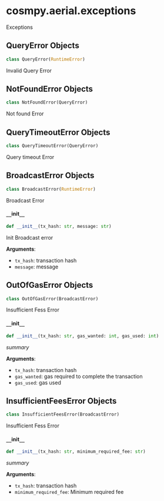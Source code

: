 <a id="cosmpy.aerial.exceptions"></a>

# cosmpy.aerial.exceptions

Exceptions

<a id="cosmpy.aerial.exceptions.QueryError"></a>

## QueryError Objects

```python
class QueryError(RuntimeError)
```

Invalid Query Error

<a id="cosmpy.aerial.exceptions.NotFoundError"></a>

## NotFoundError Objects

```python
class NotFoundError(QueryError)
```

Not found Error

<a id="cosmpy.aerial.exceptions.QueryTimeoutError"></a>

## QueryTimeoutError Objects

```python
class QueryTimeoutError(QueryError)
```

Query timeout Error

<a id="cosmpy.aerial.exceptions.BroadcastError"></a>

## BroadcastError Objects

```python
class BroadcastError(RuntimeError)
```

Broadcast Error

<a id="cosmpy.aerial.exceptions.BroadcastError.__init__"></a>

#### `__`init`__`

```python
def __init__(tx_hash: str, message: str)
```

Init Broadcast error

**Arguments**:

- `tx_hash`: transaction hash
- `message`: message

<a id="cosmpy.aerial.exceptions.OutOfGasError"></a>

## OutOfGasError Objects

```python
class OutOfGasError(BroadcastError)
```

Insufficient Fess Error

<a id="cosmpy.aerial.exceptions.OutOfGasError.__init__"></a>

#### `__`init`__`

```python
def __init__(tx_hash: str, gas_wanted: int, gas_used: int)
```

_summary_

**Arguments**:

- `tx_hash`: transaction hash
- `gas_wanted`: gas required to complete the transaction
- `gas_used`: gas used

<a id="cosmpy.aerial.exceptions.InsufficientFeesError"></a>

## InsufficientFeesError Objects

```python
class InsufficientFeesError(BroadcastError)
```

Insufficient Fess Error

<a id="cosmpy.aerial.exceptions.InsufficientFeesError.__init__"></a>

#### `__`init`__`

```python
def __init__(tx_hash: str, minimum_required_fee: str)
```

_summary_

**Arguments**:

- `tx_hash`: transaction hash
- `minimum_required_fee`: Minimum required fee
